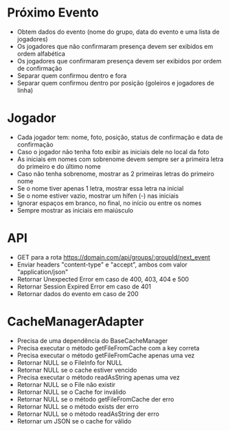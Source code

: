 # Próximo Evento
- Obtem dados do evento (nome do grupo, data do evento e uma lista de jogadores)
- Os jogadores que não confirmaram presença devem ser exibidos em ordem alfabética
- Os jogadores que confirmaram presença devem ser exibidos por ordem de confirmação
- Separar quem confirmou dentro e fora
- Separar quem confirmou dentro por posição (goleiros e jogadores de linha)

# Jogador
- Cada jogador tem: nome, foto, posição, status de confirmação e data de confirmação
- Caso o jogador não tenha foto exibir as iniciais dele no local da foto
- As iniciais em nomes com sobrenome devem sempre ser a primeira letra do primeiro e do último nome
- Caso não tenha sobrenome, mostrar as 2 primeiras letras do primeiro nome
- Se o nome tiver apenas 1 letra, mostrar essa letra na inicial
- Se o nome estiver vazio, mostrar um hífen (-) nas iniciais
- Ignorar espaços em branco, no final, no início ou entre os nomes
- Sempre mostrar as iniciais em maiúsculo

# API
- GET para a rota https://domain.com/api/groups/:groupId/next_event
- Enviar headers "content-type" e "accept", ambos com valor "application/json"
- Retornar Unexpected Error em caso de 400, 403, 404 e 500
- Retornar Session Expired Error em caso de 401
- Retornar dados do evento em caso de 200

# CacheManagerAdapter
- Precisa de uma dependência do BaseCacheManager
- Precisa executar o método getFileFromCache com a key correta
- Precisa executar o método getFileFromCache apenas uma vez
- Retornar NULL se o FileInfo for NULL
- Retornar NULL se o cache estiver vencido
- Precisa executar o método readAsString apenas uma vez
- Retornar NULL se o File não existir
- Retornar NULL se o Cache for inválido
- Retornar NULL se o método getFileFromCache der erro
- Retornar NULL se o método exists der erro
- Retornar NULL se o método readAsString der erro
- Retornar um JSON se o cache for válido
